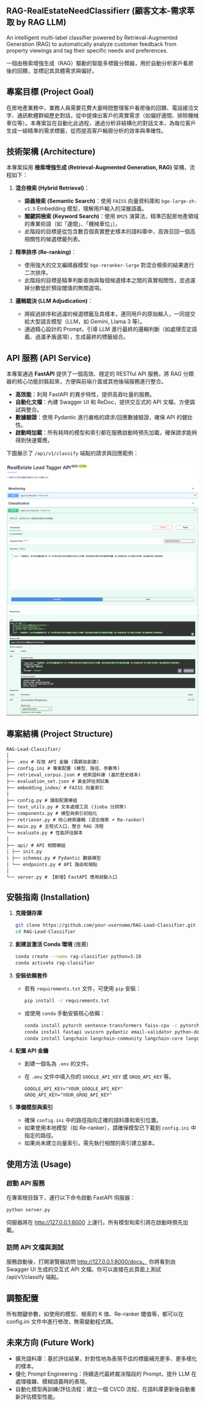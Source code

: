 ## RAG-RealEstateNeedClassifierr (顧客文本-需求萃取 by RAG LLM)

An intelligent multi-label classifier powered by Retrieval-Augmented Generation (RAG) to automatically analyze customer feedback from property viewings and tag their specific needs and preferences.

一個由檢索增強生成（RAG）驅動的智能多標籤分類器，用於自動分析客戶看房後的回饋，並標記其具體需求與偏好。

## 專案目標 (Project Goal)

在房地產業務中，業務人員需要花費大量時間整理客戶看房後的回饋、電話接洽文字、通訊軟體群組歷史對話，從中提煉出客戶的真實需求（如偏好邊間、排除機械車位等）。本專案旨在自動化此過程，通過分析非結構化的對話文本，為每位客戶生成一組精準的需求標籤，從而提高客戶輪廓分析的效率與準確性。

## 技術架構 (Architecture)

本專案採用 **檢索增強生成 (Retrieval-Augmented Generation, RAG)** 架構，流程如下：

1.  **混合檢索 (Hybrid Retrieval)**：
    *   **語義檢索 (Semantic Search)**：使用 `FAISS` 向量資料庫和 `bge-large-zh-v1.5` Embedding 模型，理解用戶輸入的深層語義。
    *   **關鍵詞檢索 (Keyword Search)**：使用 `BM25` 演算法，精準匹配房地產領域的專業術語（如「邊間」、「機械車位」）。
    *   此階段的目標是從包含數百個真實歷史樣本的語料庫中，高效召回一個高相關性的候選標籤列表。

2.  **精準排序 (Re-ranking)**：
    *   使用強大的交叉編碼器模型 `bge-reranker-large` 對混合檢索的結果進行二次排序。
    *   此階段的目標是精準判斷查詢與每個候選樣本之間的真實相關性，並過濾掉分數低於預設閾值的無關選項。

3.  **邏輯裁決 (LLM Adjudication)**：
    *   將經過排序和過濾的候選標籤及其樣本，連同用戶的原始輸入，一同提交給大型語言模型（LLM，如 Gemini, Llama 3 等）。
    *   通過精心設計的 Prompt，引導 LLM 進行最終的邏輯判斷（如處理否定語義、過濾矛盾選項），生成最終的標籤組合。


## API 服務 (API Service)

本專案通過 **FastAPI** 提供了一個高效、穩定的 RESTful API 服務，將 RAG 分類器的核心功能封裝起來，方便與前端介面或其他後端服務進行整合。

- **高效能**：利用 FastAPI 的異步特性，提供高吞吐量的服務。
- **自動化文檔**：內建 Swagger UI 和 ReDoc，提供交互式的 API 文檔，方便調試與整合。
- **數據驗證**：使用 Pydantic 進行嚴格的請求/回應數據驗證，確保 API 的健壯性。
- **啟動時加載**：所有耗時的模型和索引都在服務啟動時預先加載，確保請求能夠得到快速響應。

下圖展示了 `/api/v1/classify` 端點的請求與回應範例：

![FastAPI](Fastapi_1.png)
![FastAPI](fastapi_2.png)

## 專案結構 (Project Structure)
```
RAG-Lead-Classifier/
│
├── .env # 存放 API 金鑰 (需親自創建)
├── config.ini # 專案配置 (模型、路徑、參數等)
├── retrieval_corpus.json # 檢索語料庫 (基於歷史樣本)
├── evaluation_set.json # 黃金評估測試集
├── embedding_index/ # FAISS 向量索引
│
├── config.py # 讀取配置模組
├── text_utils.py # 文本處理工具 (Jieba 分詞等)
├── components.py # 模型與索引初始化
├── retriever.py # 核心檢索邏輯 (混合搜索 + Re-ranker)
├── main.py # 主程式入口，整合 RAG 流程
└── evaluate.py # 性能評估腳本
│
├── api/ # API 相關模組
│ ├── init.py
│ ├── schemas.py # Pydantic 數據模型
│ └── endpoints.py # API 路由和端點
│
└── server.py # 【新增】FastAPI 應用啟動入口
```


## 安裝指南 (Installation)

1.  **克隆儲存庫**
    ```bash
    git clone https://github.com/your-username/RAG-Lead-Classifier.git
    cd RAG-Lead-Classifier
    ```

2.  **創建並激活 Conda 環境** (推薦)
    
    ```bash
    conda create --name rag-classifier python=3.10
    conda activate rag-classifier
    ```

3.  **安裝依賴套件**
    *   若有 `requirements.txt` 文件，可使用 `pip` 安裝：
      
        ```bash
        pip install -r requirements.txt
        ```
    *   或使用 `conda` 手動安裝核心依賴：
      
        ```bash
        conda install pytorch sentence-transformers faiss-cpu -c pytorch
        conda install fastapi uvicorn pydantic email-validator python-dotenv rank_bm25 scikit-learn jieba -c conda-forge
        conda install langchain langchain-community langchain-core langchain-groq langchain-google-genai langchain-openai -c conda-forge
        ```

4.  **配置 API 金鑰**
    *   創建一個名為 `.env` 的文件。
    *   在 `.env` 文件中填入你的 `GOOGLE_API_KEY` 或 `GROQ_API_KEY` 等。
    
        ```env
        GOOGLE_API_KEY="YOUR_GOOGLE_API_KEY"
        GROQ_API_KEY="YOUR_GROQ_API_KEY"
        ```

5.  **準備模型與索引**
    *   確保 `config.ini` 中的路徑指向正確的語料庫和索引位置。
    *   如果使用本地模型（如 Re-ranker），請確保模型已下載到 `config.ini` 中指定的路徑。
    *   如果尚未建立向量索引，需先執行相關的索引建立腳本。

## 使用方法 (Usage)

### 啟動 API 服務

在專案根目錄下，運行以下命令啟動 FastAPI 伺服器：
```bash
python server.py
```

伺服器將在 http://127.0.0.1:8000 上運行。所有模型和索引將在啟動時預先加載。

### 訪問 API 文檔與測試
服務啟動後，打開瀏覽器訪問 http://127.0.0.1:8000/docs。
你將看到由 Swagger UI 生成的交互式 API 文檔。你可以直接在此頁面上測試 /api/v1/classify 端點。


## 調整配置
所有關鍵參數，如使用的模型、檢索的 K 值、Re-ranker 閾值等，都可以在 config.ini 文件中進行修改，無需變動程式碼。

## 未來方向 (Future Work)
- 擴充語料庫：基於評估結果，針對性地為表現不佳的標籤補充更多、更多樣化的樣本。
- 優化 Prompt Engineering：持續迭代最終裁決階段的 Prompt，提升 LLM 在處理複雜、模糊語義時的表現。
- 自動化模型再訓練/評估流程：建立一個 CI/CD 流程，在語料庫更新後自動重新評估模型性能。
